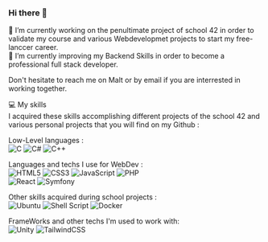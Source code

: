 ### Hi there 👋

🔭 I’m currently working on the penultimate project of school 42 in order to validate my course and various Webdevelopmet projects to start my free-lanccer career.  
🌱 I’m currently improving my Backend Skills in order to become a professional full stack developer.

Don't hesitate to reach me on Malt or by email if you are interrested in working together.
   
💻 My skills  
I acquired these skills accomplishing different projects of the school 42 and various personal projects that you will find on my Github : 
   
Low-Level languages :  
![C](https://img.shields.io/badge/c-%2300599C.svg?style=for-the-badge&logo=c&logoColor=white)  ![C#](https://img.shields.io/badge/c%23-%23239120.svg?style=for-the-badge&logo=c-sharp&logoColor=white)  ![C++](https://img.shields.io/badge/c++-%2300599C.svg?style=for-the-badge&logo=c%2B%2B&logoColor=white)  
   
Languages and techs I use for WebDev :  
![HTML5](https://img.shields.io/badge/html5-%23E34F26.svg?style=for-the-badge&logo=html5&logoColor=white)  ![CSS3](https://img.shields.io/badge/css3-%231572B6.svg?style=for-the-badge&logo=css3&logoColor=white)	![JavaScript](https://img.shields.io/badge/javascript-%23323330.svg?style=for-the-badge&logo=javascript&logoColor=%23F7DF1E) ![PHP](https://img.shields.io/badge/php-%23777BB4.svg?style=for-the-badge&logo=php&logoColor=white)  
![React](https://img.shields.io/badge/react-%2320232a.svg?style=for-the-badge&logo=react&logoColor=%2361DAFB)   ![Symfony](https://img.shields.io/badge/symfony-%23000000.svg?style=for-the-badge&logo=symfony&logoColor=white)  
     
Other skills acquired during school projects :  
![Ubuntu](https://img.shields.io/badge/Ubuntu-E95420?style=for-the-badge&logo=ubuntu&logoColor=white)  ![Shell Script](https://img.shields.io/badge/shell_script-%23121011.svg?style=for-the-badge&logo=gnu-bash&logoColor=white)  ![Docker](https://img.shields.io/badge/docker-%230db7ed.svg?style=for-the-badge&logo=docker&logoColor=white)  
     
FrameWorks and other techs I'm used to work with:  
![Unity](https://img.shields.io/badge/unity-%23000000.svg?style=for-the-badge&logo=unity&logoColor=white)  ![TailwindCSS](https://img.shields.io/badge/tailwindcss-%2338B2AC.svg?style=for-the-badge&logo=tailwind-css&logoColor=white)   
